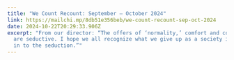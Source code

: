 ```yaml
---
title: "We Count Recount: September – October 2024"
link: https://mailchi.mp/8db51e356beb/we-count-recount-sep-oct-2024
date: 2024-10-22T20:29:33.906Z
excerpt: "From our director: “The offers of ‘normality,’ comfort and convenience
  are seductive. I hope we all recognize what we give up as a society if we give
  in to the seduction.”"
---
```


